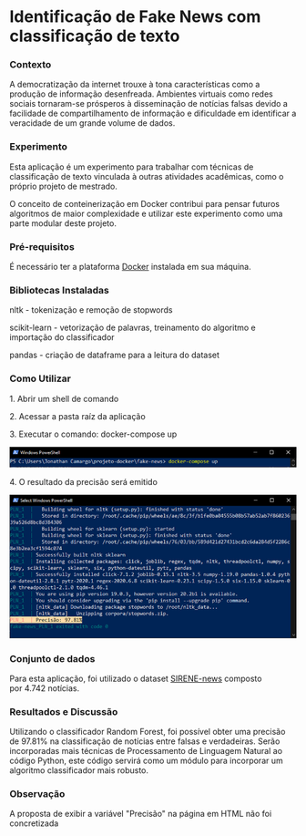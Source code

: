 <h1>Identificação de Fake News com classificação de texto</h1>
<h3>Contexto</h3>
<p>A democratização da internet trouxe à tona características como a produção de informação desenfreada. Ambientes virtuais como redes sociais tornaram-se prósperos à disseminação de notícias falsas devido a facilidade de compartilhamento de informação e dificuldade em identificar a veracidade de um grande volume de dados.</p>
<h3>Experimento</h3>
<p>Esta aplicação é um experimento para trabalhar com técnicas de classificação de texto vinculada à outras atividades acadêmicas, como o próprio projeto de mestrado.</p>
<p>O conceito de conteinerização em Docker contribui para pensar futuros algoritmos de maior complexidade e utilizar este experimento como uma parte modular deste projeto.</p>
<h3>Pré-requisitos</h3>
<p>É necessário ter a plataforma <a href="https://www.docker.com/products/docker-desktop" target="_blank" rel="noopener noreferrer">Docker</a> instalada em sua máquina.</p>
<h3>Bibliotecas Instaladas</h3>
<p>nltk - tokenização e remoção de stopwords</p>
<p>scikit-learn - vetorização de palavras, treinamento do algoritmo e importação do classificador</p>
<p>pandas - criação de dataframe para a leitura do dataset </p>
<h3>Como Utilizar</h3>
<p>1. Abrir um shell de comando</p>
<p>2. Acessar a pasta raíz da aplicação</p>
<p>3. Executar o comando: docker-compose up</p>
<p><img src="images/1.docker.jpg/" /></p>
<p>4. O resultado da precisão será emitido</p>
<p><img src="images/2.classificador.jpg/" /></p>
<h3>Conjunto de dados</h3>
<p>Para esta aplicação, foi utilizado o dataset <a href="https://github.com/ViniciusNunes0/SIRENE-news">SIRENE-news</a> composto por 4.742 notícias.</p>
<h3>Resultados e Discussão</h3>
<p>Utilizando o classificador Random Forest, foi possível obter uma precisão de 97.81% na classificação de notícias entre falsas e verdadeiras. Serão incorporadas mais técnicas de Processamento de Linguagem Natural ao código Python, este código servirá como um módulo para incorporar um algoritmo classificador mais robusto.</p>
<h3>Observação</h3>
<p>A proposta de exibir a variável "Precisão" na página em HTML não foi concretizada</p>
<p> </p>
<p><br /><br /><br /></p>
<p> </p>

